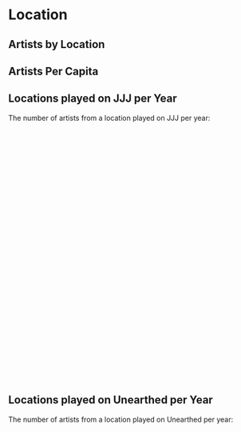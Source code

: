 # Location

<div class="flex-container">
    <div class="flex-2">
        <h2>Artists by Location</h2>
        <div 
            class="chart" 
            data="data/artistsByLocation.json"
            chart-type="geoMap">
        </div>
    </div>
    <div class="flex-2">
        <h2>Artists Per Capita</h2>
        <div 
            class="chart" 
            data="data/artistsPerCapita.json"
            chart-type="geoMap">
        </div>
    </div>
</div>

<div 
    class="chart" 
    data="data/artistsLocationTable.json" 
    columns='[["string", "Location"],["number", "Artists"],["number", "Artists per 100 000 people"]]'
    data-options='{
        "showRowNumber": false,
        "width": "100%",
        "height": "100%",
        "sortColumn": 2,
        "sortAscending": false
    }'
    chart-type="table">
</div>

## Locations played on JJJ per Year
The number of artists from a location played on JJJ per year:
<div 
    class="chart" 
    data="data/locationsPlayedOnJJJPerYear.json"
    chart-type="line"
    style="height: 500px;">
</div>

## Locations played on Unearthed per Year
The number of artists from a location played on Unearthed per year:
<div 
    class="chart" 
    data="data/locationsPlayedOnUnearthedPerYear.json" 
    style="height: 500px;"
    chart-type="line">
</div>
